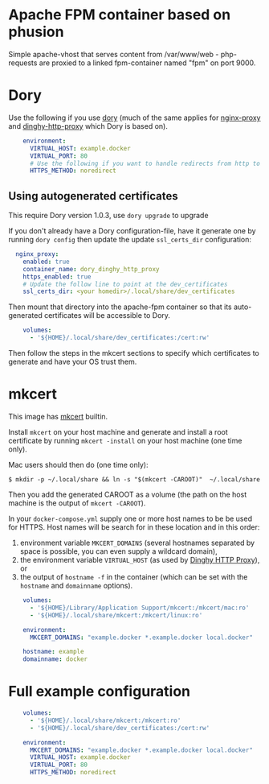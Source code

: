 # Apache FPM container based on phusion
Simple apache-vhost that serves content from /var/www/web - php-requests are
proxied to a linked fpm-container named "fpm" on port 9000.


# Dory

Use the following if you use [dory](https://github.com/FreedomBen/dory) (much of the same applies for  [nginx-proxy](https://github.com/jwilder/nginx-proxy) and [dinghy-http-proxy](https://github.com/codekitchen/dinghy-http-proxy) which Dory is based on).

```yaml
    environment:
      VIRTUAL_HOST: example.docker
      VIRTUAL_PORT: 80
      # Use the following if you want to handle redirects from http to https yourself.
      HTTPS_METHOD: noredirect

```

## Using autogenerated certificates
This require Dory version 1.0.3, use `dory upgrade` to upgrade

If you don't already have a Dory configuration-file, have it generate one by running `dory config` then update the update `ssl_certs_dir` configuration:

```yaml
  nginx_proxy:
    enabled: true
    container_name: dory_dinghy_http_proxy
    https_enabled: true
    # Update the follow line to point at the dev_certificates
    ssl_certs_dir: <your homedir>/.local/share/dev_certificates
```

Then mount that directory into the apache-fpm container so that its auto-generated certificates will be accessible to Dory.

```yaml
    volumes:
      - '${HOME}/.local/share/dev_certificates:/cert:rw'
```

Then follow the steps in the mkcert sections to specify which certificates to generate and have your OS trust them.

# mkcert

This image has [mkcert](https://github.com/FiloSottile/mkcert)
builtin.

Install `mkcert` on your host machine and generate and install a root
certificate by running `mkcert -install` on your host machine (one time only).

Mac users should then do (one time only):
```console
$ mkdir -p ~/.local/share && ln -s "$(mkcert -CAROOT)"  ~/.local/share
```

Then you add the generated CAROOT as a volume (the path on the host
machine is the output of `mkcert -CAROOT`).

In your `docker-compose.yml` supply one or more host names to be be
used for HTTPS. Host names will be search for in these location and in
this order:

1. environment variable `MKCERT_DOMAINS` (several hostnames separated
   by space is possible, you can even supply a wildcard domain),
1. the environment variable `VIRTUAL_HOST` (as used by [Dinghy HTTP
   Proxy](https://github.com/codekitchen/dinghy-http-proxy)), or
1. the output of `hostname -f` in the container (which can be set with
   the `hostname` and `domainname` options).

```yaml
    volumes:
      - '${HOME}/Library/Application Support/mkcert:/mkcert/mac:ro'
      - '${HOME}/.local/share/mkcert:/mkcert/linux:ro'

    environment:
      MKCERT_DOMAINS: "example.docker *.example.docker local.docker"

    hostname: example
    domainname: docker
```

# Full example configuration

```yaml
    volumes:
      - '${HOME}/.local/share/mkcert:/mkcert:ro'
      - '${HOME}/.local/share/dev_certificates:/cert:rw'

    environment:
      MKCERT_DOMAINS: "example.docker *.example.docker local.docker"
      VIRTUAL_HOST: example.docker
      VIRTUAL_PORT: 80
      HTTPS_METHOD: noredirect
```
